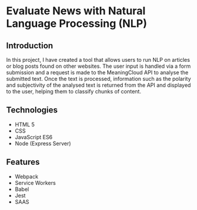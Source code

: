 # Evaluate News with Natural Language Processing (NLP)

## Introduction
In this project, I have created a tool that allows users to run NLP on articles or blog posts found on other websites. The user input is handled via a form submission and a request is made to the MeaningCloud API to analyse the submitted text. Once the text is processed, information such as the polarity and subjectivity of the analysed text is returned from the API and displayed to the user, helping them to classify chunks of content. 

## Technologies
- HTML 5
- CSS
- JavaScript ES6
- Node (Express Server)

## Features
- Webpack
- Service Workers
- Babel
- Jest
- SAAS